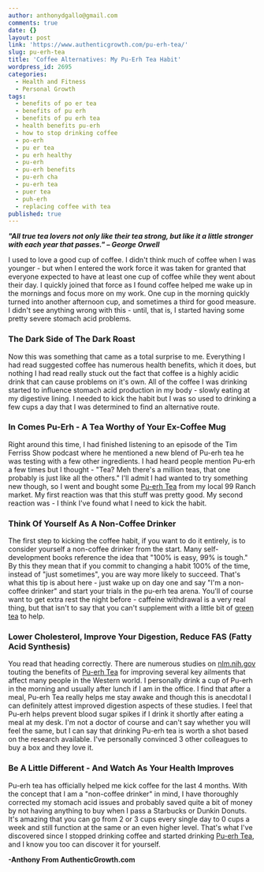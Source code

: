 ```yaml
---
author: anthonydgallo@gmail.com
comments: true
date: {}
layout: post
link: 'https://www.authenticgrowth.com/pu-erh-tea/'
slug: pu-erh-tea
title: 'Coffee Alternatives: My Pu-Erh Tea Habit'
wordpress_id: 2695
categories:
  - Health and Fitness
  - Personal Growth
tags:
  - benefits of po er tea
  - benefits of pu erh
  - benefits of pu erh tea
  - health benefits pu-erh
  - how to stop drinking coffee
  - po-erh
  - pu er tea
  - pu erh healthy
  - pu-erh
  - pu-erh benefits
  - pu-erh cha
  - pu-erh tea
  - puer tea
  - puh-erh
  - replacing coffee with tea
published: true
---
```


_**"All true tea lovers not only like their tea strong, but like it a little stronger with each year that passes." – George Orwell**_


I used to love a good cup of coffee. I didn't think much of coffee when I was younger - but when I entered the work force it was taken for granted that everyone expected to have at least one cup of coffee while they went about their day. I quickly joined that force as I found coffee helped me wake up in the mornings and focus more on my work. One cup in the morning quickly turned into another afternoon cup, and sometimes a third for good measure. I didn't see anything wrong with this - until, that is, I started having some pretty severe stomach acid problems.





### **The Dark Side of The Dark Roast**


Now this was something that came as a total surprise to me. Everything I had read suggested coffee has numerous health benefits, which it does, but nothing I had read really stuck out the fact that coffee is a highly acidic drink that can cause problems on it's own. All of the coffee I was drinking started to influence stomach acid production in my body - slowly eating at my digestive lining. I needed to kick the habit but I was so used to drinking a few cups a day that I was determined to find an alternative route.


### **In Comes Pu-Erh - A Tea Worthy of Your Ex-Coffee Mug**


Right around this time, I had finished listening to an episode of the Tim Ferriss Show podcast where he mentioned a new blend of Pu-erh tea he was testing with a few other ingredients. I had heard people mention Pu-erh a few times but I thought - "Tea? Meh there's a million teas, that one probably is just like all the others." I'll admit I had wanted to try something new though, so I went and bought some [Pu-erh Tea](http://amzn.to/2rFC0VU) from my local 99 Ranch market. My first reaction was that this stuff was pretty good. My second reaction was - I think I've found what I need to kick the habit.


### **Think Of Yourself As A Non-Coffee Drinker**


The first step to kicking the coffee habit, if you want to do it entirely, is to consider yourself a non-coffee drinker from the start. Many self-development books reference the idea that "100% is easy, 99% is tough." By this they mean that if you commit to changing a habit 100% of the time, instead of "just sometimes", you are way more likely to succeed. That's what this tip is about here - just wake up on day one and say "I'm a non-coffee drinker" and start your trials in the pu-erh tea arena. You'll of course want to get extra rest the night before - caffeine withdrawal is a very real thing, but that isn't to say that you can't supplement with a little bit of [green tea](http://amzn.to/2r6X0rw) to help.


### **Lower Cholesterol, Improve Your Digestion, Reduce FAS (Fatty Acid Synthesis)**


You read that heading correctly. There are numerous studies on [nlm.nih.gov](https://www.ncbi.nlm.nih.gov/pubmed/20641056) touting the benefits of [Pu-erh Tea](http://amzn.to/2rFC0VU) for improving several key ailments that affect many people in the Western world. I personally drink a cup of Pu-erh in the morning and usually after lunch if I am in the office. I find that after a meal, Pu-erh Tea really helps me stay awake and though this is anecdotal I can definitely attest improved digestion aspects of these studies. I feel that Pu-erh helps prevent blood sugar spikes if I drink it shortly after eating a meal at my desk. I'm not a doctor of course and can't say whether you will feel the same, but I can say that drinking Pu-erh tea is worth a shot based on the research available. I've personally convinced 3 other colleagues to buy a box and they love it.


### **Be A Little Different - And Watch As Your Health Improves**


Pu-erh tea has officially helped me kick coffee for the last 4 months. With the concept that I am a "non-coffee drinker" in mind, I have thoroughly corrected my stomach acid issues and probably saved quite a bit of money by not having anything to buy when I pass a Starbucks or Dunkin Donuts. It's amazing that you can go from 2 or 3 cups every single day to 0 cups a week and still function at the same or an even higher level. That's what I've discovered since I stopped drinking coffee and started drinking [Pu-erh Tea](http://amzn.to/2rFC0VU), and I know you too can discover it for yourself.

**-Anthony From AuthenticGrowth.com**
